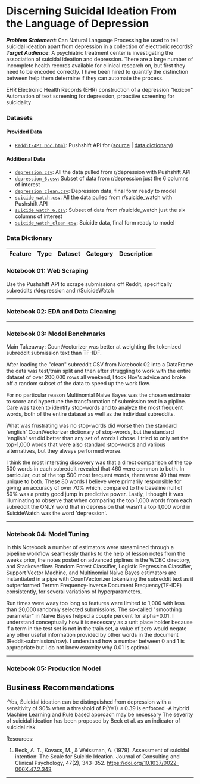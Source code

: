 # Discerning Suicidal Ideation From the Language of Depression

***Problem Statement***: Can Natural Language Processing be used to tell suicidal ideation apart from depression in a collection of electronic records?
***Target Audience***: A psychiatric treatment center is investigating the association of suicidal ideation and depression. There are a large number of incomplete health records available for clinical research on, but first they need to be encoded correctly. I have been hired to quantify the distinction between help them determine if they can automate the process.


EHR Electronic Health Records (EHR)
construction of a depression "lexicon"
Automation of text screening for depression, proactive screening for suicidality

### Datasets

#### Provided Data

* [`Reddit-API_Doc.html`](./data/Reddit-API_Doc.html): Pushshift API for  ([source](https://pushshift.io/) | [data dictionary](http://jse.amstat.org/v19n3/decock/DataDocumentation.txt))

#### Additional Data
* [`depression.csv`](./data/depression.csv): All the data pulled from r/depression with Pushshift API 
* [`depression_6.csv`](./data/depression_6.csv): Subset of data from r/depression just the 6 columns of interest
* [`depression_clean.csv`](./depression_clean/test.csv): Depression data, final form ready to model
* [`suicide_watch.csv`](./data/suicide_watch.csv): All the data pulled from r/suicide_watch with Pushshift API
* [`suicide_watch_6.csv`](./data/suicide_watch_6.csv): Subset of data from r/suicide_watch just the six columns of interest
* [`suicide_watch_clean.csv`](./data/suicide_watch_clean.csv): Suicide data, final form ready to model

### Data Dictionary

|Feature|Type|Dataset|Category|Description|
|---|---|---|---|---|
 
 ### Notebook 01: Web Scraping
 
 Use the Pushshift API to scrape submissions off Reddit, specifically subreddits r/depression and r/SuicideWatch 
 
 ---
 ### Notebook 02: EDA and Data Cleaning
 
 ---
 ### Notebook 03: Model Benchmarks
 
 Main Takeaway: CountVectorizer was better at weighting the tokenized subreddit submission text than TF-IDF. 
 
 After loading the "clean" subreddit CSV from Notebook 02 into a DataFrame the data was test/train split and then after struggling to work with the entire dataset of over 200,000 rows all weekend, I took Hov's advice and broke off a random subset of the data to speed up the work flow.
 
 For no particular reason Multinomial Naive Bayes was the chosen estimator to score and hypertune the transformation of submission text in a pipline. Care was taken to identify stop-words and to analyze the most frequent words, both of the entire dataset as well as the individual subreddits.
 
 What was frustrating was no stop-words did worse then the standard 'english' CountVectorizer dictionary of stop-words, but the standard 'english' set did better than any set of words I chose. I tried to only set the top-1,000 words that were also standard stop-words and various alternatives, but they always performed worse.
 
 I think the most intersting discovery was that a direct comparison of the top 500 words in each subreddit revealed that 460 were common to both. In particular, out of the top 500 most frequent words, there were 40 that were unique to both. These 80 words I believe were primarily responsible for giving an accuracy of over 70% which, compared to the baseline null of 50% was a pretty good jump in predictive power. Lastly, I thought it was illuminating to observe that when comparing the top 1,000 words from each subreddit the ONLY word that in depression that wasn't a top 1,000 word in SuicideWatch was the word 'depression'.
 
 ---
 ### Notebook 04: Model Tuning
 In this Notebook a number of estimators were streamlined through a pipeline workflow seamlessly thanks to the help of lesson notes from the weeks prior, the notes posted on advanced piplines in the WCBC directory, and Stackoverflow. Random Forest Classifier, Logistic Regression Classifier, Support Vector Machine, and Multinomial Naive Bayes estimators are instantiated in a pipe with CountVectorizer tokenizing the subreddit text as it outperformed Termm Frequency-Inverse Document Frequency(TF-IDF) consistently, for several variations of hyperparameters.
 
 Run times were waay too long so features were limited to 1,000 with less than 20,000 randomly selected submissions. The so-called "smoothing parameter" in Naive Bayes helped a couple percent for alpha=0.01. I understand conceptually how it is necessary as a unit place holder because if a term in the test set is not in the train set, a value of zero would negate any other useful information provided by other words in the document (Reddit-submission/row). I understand how a number between 0 and 1 is appropriate but I do not know exaxclty why 0.01 is optimal.
 
 ---
 ### Notebook 05: Production Model
 ## Business Recommendations
-Yes, Suicidal ideation can be distinguished from depression with a sensitivity of 90% when a threshold of P(Y=1) ≤ 0.39 is enforced
-A hybrid Machine Learning and Rule based approach may be necessary
 The severity of suicidal ideation has been proposed by Beck et al. as an indicator of suicidal risk.
 
Resources:

1. Beck, A. T., Kovacs, M., & Weissman, A. (1979). Assessment of suicidal intention: The Scale for Suicide Ideation. Journal of Consulting and Clinical Psychology, 47(2), 343–352. https://doi.org/10.1037/0022-006X.47.2.343

 ---
